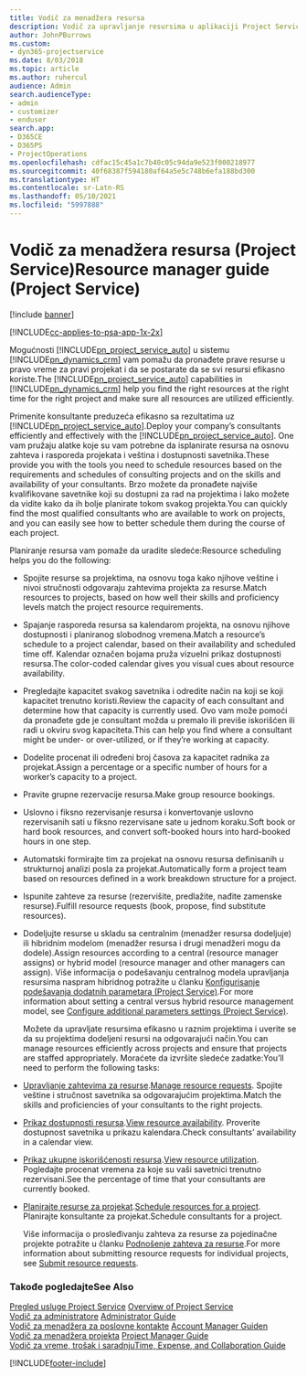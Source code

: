 ```yaml
---
title: Vodič za menadžera resursa
description: Vodič za upravljanje resursima u aplikaciji Project Service
author: JohnPBurrows
ms.custom:
- dyn365-projectservice
ms.date: 8/03/2018
ms.topic: article
ms.author: ruhercul
audience: Admin
search.audienceType:
- admin
- customizer
- enduser
search.app:
- D365CE
- D365PS
- ProjectOperations
ms.openlocfilehash: cdfac15c45a1c7b40c05c94da9e523f000218977
ms.sourcegitcommit: 40f68387f594180af64a5e5c748b6efa188bd300
ms.translationtype: HT
ms.contentlocale: sr-Latn-RS
ms.lasthandoff: 05/10/2021
ms.locfileid: "5997888"
---
```

# <a name="resource-manager-guide-project-service"></a><span data-ttu-id="c7d1f-103">Vodič za menadžera resursa (Project Service)</span><span class="sxs-lookup"><span data-stu-id="c7d1f-103">Resource manager guide (Project Service)</span></span>

[!include [banner](../includes/psa-now-project-operations.md)]

[!INCLUDE[cc-applies-to-psa-app-1x-2x](../includes/cc-applies-to-psa-app-1x-2x.md)]

<span data-ttu-id="c7d1f-104">Mogućnosti [!INCLUDE[pn_project_service_auto](../includes/pn-project-service-auto.md)] u sistemu [!INCLUDE[pn_dynamics_crm](../includes/pn-dynamics-crm.md)] vam pomažu da pronađete prave resurse u pravo vreme za pravi projekat i da se postarate da se svi resursi efikasno koriste.</span><span class="sxs-lookup"><span data-stu-id="c7d1f-104">The [!INCLUDE[pn_project_service_auto](../includes/pn-project-service-auto.md)] capabilities in [!INCLUDE[pn_dynamics_crm](../includes/pn-dynamics-crm.md)] help you find the right resources at the right time for the right project and make sure all resources are utilized efficiently.</span></span>  
  
 <span data-ttu-id="c7d1f-105">Primenite konsultante preduzeća efikasno sa rezultatima uz [!INCLUDE[pn_project_service_auto](../includes/pn-project-service-auto.md)].</span><span class="sxs-lookup"><span data-stu-id="c7d1f-105">Deploy your company’s consultants efficiently and effectively with the [!INCLUDE[pn_project_service_auto](../includes/pn-project-service-auto.md)].</span></span> <span data-ttu-id="c7d1f-106">One vam pružaju alatke koje su vam potrebne da isplanirate resursa na osnovu zahteva i rasporeda projekata i veština i dostupnosti savetnika.</span><span class="sxs-lookup"><span data-stu-id="c7d1f-106">These provide you with the tools you need to schedule resources based on the requirements and schedules of consulting projects and on the skills and availability of your consultants.</span></span> <span data-ttu-id="c7d1f-107">Brzo možete da pronađete najviše kvalifikovane savetnike koji su dostupni za rad na projektima i lako možete da vidite kako da ih bolje planirate tokom svakog projekta.</span><span class="sxs-lookup"><span data-stu-id="c7d1f-107">You can quickly find the most qualified consultants who are available to work on projects, and you can easily see how to better schedule them during the course of each project.</span></span>  
  
 <span data-ttu-id="c7d1f-108">Planiranje resursa vam pomaže da uradite sledeće:</span><span class="sxs-lookup"><span data-stu-id="c7d1f-108">Resource scheduling helps you do the following:</span></span>  
  
- <span data-ttu-id="c7d1f-109">Spojite resurse sa projektima, na osnovu toga kako njihove veštine i nivoi stručnosti odgovaraju zahtevima projekta za resurse.</span><span class="sxs-lookup"><span data-stu-id="c7d1f-109">Match resources to projects, based on how well their skills and proficiency levels match the project resource requirements.</span></span>  
  
- <span data-ttu-id="c7d1f-110">Spajanje rasporeda resursa sa kalendarom projekta, na osnovu njihove dostupnosti i planiranog slobodnog vremena.</span><span class="sxs-lookup"><span data-stu-id="c7d1f-110">Match a resource’s schedule to a project calendar, based on their availability and scheduled time off.</span></span> <span data-ttu-id="c7d1f-111">Kalendar označen bojama pruža vizuelni prikaz dostupnosti resursa.</span><span class="sxs-lookup"><span data-stu-id="c7d1f-111">The color-coded calendar gives you visual cues about resource availability.</span></span>  
  
- <span data-ttu-id="c7d1f-112">Pregledajte kapacitet svakog savetnika i odredite način na koji se koji kapacitet trenutno koristi.</span><span class="sxs-lookup"><span data-stu-id="c7d1f-112">Review the capacity of each consultant and determine how that capacity is currently used.</span></span> <span data-ttu-id="c7d1f-113">Ovo vam može pomoći da pronađete gde je consultant možda u premalo ili previše iskorišćen ili radi u okviru svog kapaciteta.</span><span class="sxs-lookup"><span data-stu-id="c7d1f-113">This can help you find where a consultant might be under- or over-utilized, or if they’re working at capacity.</span></span>  
  
- <span data-ttu-id="c7d1f-114">Dodelite procenat ili određeni broj časova za kapacitet radnika za projekat.</span><span class="sxs-lookup"><span data-stu-id="c7d1f-114">Assign a percentage or a specific number of hours for a worker’s capacity to a project.</span></span>  
  
- <span data-ttu-id="c7d1f-115">Pravite grupne rezervacije resursa.</span><span class="sxs-lookup"><span data-stu-id="c7d1f-115">Make group resource bookings.</span></span>  
  
- <span data-ttu-id="c7d1f-116">Uslovno i fiksno rezervisanje resursa i konvertovanje uslovno rezervisanih sati u fiksno rezervisane sate u jednom koraku.</span><span class="sxs-lookup"><span data-stu-id="c7d1f-116">Soft book or hard book resources, and convert soft-booked hours into hard-booked hours in one step.</span></span>  
  
- <span data-ttu-id="c7d1f-117">Automatski formirajte tim za projekat na osnovu resursa definisanih u strukturnoj analizi posla za projekat.</span><span class="sxs-lookup"><span data-stu-id="c7d1f-117">Automatically form a project team based on resources defined in a work breakdown structure for a project.</span></span>  
  
- <span data-ttu-id="c7d1f-118">Ispunite zahteve za resurse (rezervišite, predlažite, nađite zamenske resurse).</span><span class="sxs-lookup"><span data-stu-id="c7d1f-118">Fulfill resource requests (book, propose, find substitute resources).</span></span>  
  
- <span data-ttu-id="c7d1f-119">Dodeljujte resurse u skladu sa centralnim (menadžer resursa dodeljuje) ili hibridnim modelom (menadžer resursa i drugi menadžeri mogu da dodele).</span><span class="sxs-lookup"><span data-stu-id="c7d1f-119">Assign resources according to a central (resource manager assigns) or hybrid model (resource manager and other managers can assign).</span></span> <span data-ttu-id="c7d1f-120">Više informacija o podešavanju centralnog modela upravljanja resursima naspram hibridnog potražite u članku [Konfigurisanje podešavanja dodatnih parametara (Project Service)](../psa/configure-additional-parameters-settings.md).</span><span class="sxs-lookup"><span data-stu-id="c7d1f-120">For more information about setting a central versus hybrid resource management model, see [Configure additional parameters settings (Project Service)](../psa/configure-additional-parameters-settings.md).</span></span>  
  
  <span data-ttu-id="c7d1f-121">Možete da upravljate resursima efikasno u raznim projektima i uverite se da su projektima dodeljeni resursi na odgovarajući način.</span><span class="sxs-lookup"><span data-stu-id="c7d1f-121">You can manage resources efficiently across projects and ensure that projects are staffed appropriately.</span></span> <span data-ttu-id="c7d1f-122">Moraćete da izvršite sledeće zadatke:</span><span class="sxs-lookup"><span data-stu-id="c7d1f-122">You’ll need to perform the following tasks:</span></span>  
  
- <span data-ttu-id="c7d1f-123">[Upravljanje zahtevima za resurse](../psa/manage-resource-requests.md).</span><span class="sxs-lookup"><span data-stu-id="c7d1f-123">[Manage resource requests](../psa/manage-resource-requests.md).</span></span> <span data-ttu-id="c7d1f-124">Spojite veštine i stručnost savetnika sa odgovarajućim projektima.</span><span class="sxs-lookup"><span data-stu-id="c7d1f-124">Match the skills and proficiencies of your consultants to the right projects.</span></span>  
  
- <span data-ttu-id="c7d1f-125">[Prikaz dostupnosti resursa](../psa/view-resource-availability.md).</span><span class="sxs-lookup"><span data-stu-id="c7d1f-125">[View resource availability](../psa/view-resource-availability.md).</span></span> <span data-ttu-id="c7d1f-126">Proverite dostupnost savetnika u prikazu kalendara.</span><span class="sxs-lookup"><span data-stu-id="c7d1f-126">Check consultants’ availability in a calendar view.</span></span>  
  
- <span data-ttu-id="c7d1f-127">[Prikaz ukupne iskorišćenosti resursa](../psa/view-resource-utilization.md).</span><span class="sxs-lookup"><span data-stu-id="c7d1f-127">[View resource utilization](../psa/view-resource-utilization.md).</span></span> <span data-ttu-id="c7d1f-128">Pogledajte procenat vremena za koje su vaši savetnici trenutno rezervisani.</span><span class="sxs-lookup"><span data-stu-id="c7d1f-128">See the percentage of time that your consultants are currently booked.</span></span>  
  
- <span data-ttu-id="c7d1f-129">[Planirajte resurse za projekat](../psa/schedule-resources-project.md).</span><span class="sxs-lookup"><span data-stu-id="c7d1f-129">[Schedule resources for a project](../psa/schedule-resources-project.md).</span></span> <span data-ttu-id="c7d1f-130">Planirajte konsultante za projekat.</span><span class="sxs-lookup"><span data-stu-id="c7d1f-130">Schedule consultants for a project.</span></span>  
  
  <span data-ttu-id="c7d1f-131">Više informacija o prosleđivanju zahteva za resurse za pojedinačne projekte potražite u članku [Podnošenje zahteva za resurse](../psa/submit-resource-requests.md).</span><span class="sxs-lookup"><span data-stu-id="c7d1f-131">For more information about submitting resource requests for individual projects, see [Submit resource requests](../psa/submit-resource-requests.md).</span></span>  
  
### <a name="see-also"></a><span data-ttu-id="c7d1f-132">Takođe pogledajte</span><span class="sxs-lookup"><span data-stu-id="c7d1f-132">See Also</span></span>  
 <span data-ttu-id="c7d1f-133">[Pregled usluge Project Service](../psa/overview.md) </span><span class="sxs-lookup"><span data-stu-id="c7d1f-133">[Overview of Project Service](../psa/overview.md) </span></span>  
 <span data-ttu-id="c7d1f-134">[Vodič za administratore](../psa/admin-guide.md) </span><span class="sxs-lookup"><span data-stu-id="c7d1f-134">[Administrator Guide](../psa/admin-guide.md) </span></span>  
 <span data-ttu-id="c7d1f-135">[Vodič za menadžera za poslovne kontakte](../psa/account-manager-guide.md) </span><span class="sxs-lookup"><span data-stu-id="c7d1f-135">[Account Manager Guiden](../psa/account-manager-guide.md) </span></span>  
 <span data-ttu-id="c7d1f-136">[Vodič za menadžera projekta](../psa/project-manager-guide.md) </span><span class="sxs-lookup"><span data-stu-id="c7d1f-136">[Project Manager Guide](../psa/project-manager-guide.md) </span></span>  
 [<span data-ttu-id="c7d1f-137">Vodič za vreme, trošak i saradnju</span><span class="sxs-lookup"><span data-stu-id="c7d1f-137">Time, Expense, and Collaboration Guide</span></span>](../psa/time-expense-collaboration-guide.md)


[!INCLUDE[footer-include](../includes/footer-banner.md)]